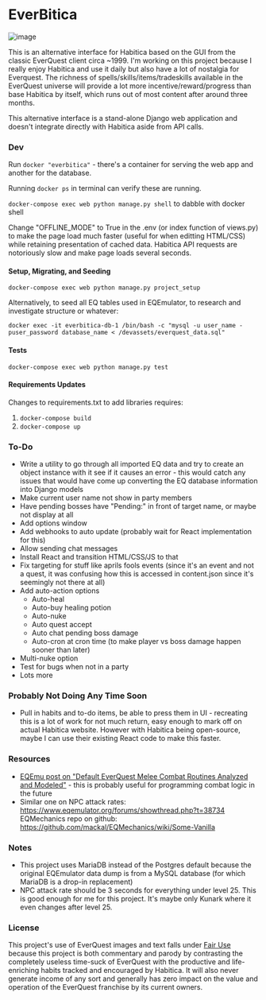 # EverBitica

![image](https://github.com/brynnb/everbitica/assets/1271817/d39130dc-a92e-4475-9db6-86e8d2e67aae)

This is an alternative interface for Habitica based on the GUI from the classic EverQuest client circa ~1999. I'm working on this project because I really enjoy Habitica and use it daily but also have a lot of nostalgia for Everquest. The richness of spells/skills/items/tradeskills available in the EverQuest universe will provide a lot more incentive/reward/progress than base Habitica by itself, which runs out of most content after around three months.

This alternative interface is a stand-alone Django web application and doesn't integrate directly with Habitica aside from API calls.

### Dev

Run `docker "everbitica"` - there's a container for serving the web app and another for the database.

Running `docker ps` in terminal can verify these are running.

`docker-compose exec web python manage.py shell` to dabble with docker shell

Change "OFFLINE_MODE" to True in the .env (or index function of views.py) to make the page load much faster (useful for when editting HTML/CSS) while retaining presentation of cached data. Habitica API requests are notoriously slow and make page loads several seconds.

#### Setup, Migrating, and Seeding

`docker-compose exec web python manage.py project_setup`

Alternatively, to seed all EQ tables used in EQEmulator, to research and investigate structure or whatever: 

`docker exec -it everbitica-db-1 /bin/bash -c "mysql -u user_name -puser_password database_name < /devassets/everquest_data.sql"`

#### Tests

`docker-compose exec web python manage.py test`

#### Requirements Updates

Changes to requirements.txt to add libraries requires:

1. `docker-compose build`
2. `docker-compose up`


### To-Do

- Write a utility to go through all imported EQ data and try to create an object instance with it see if it causes an error - this would catch any issues that would have come up converting the EQ database information into Django models
- Make current user name not show in party members
- Have pending bosses have "Pending:" in front of target name, or maybe not display at all
- Add options window
- Add webhooks to auto update (probably wait for React implementation for this)
- Allow sending chat messages
- Install React and transition HTML/CSS/JS to that
- Fix targeting for stuff like aprils fools events (since it's an event and not a quest, it was confusing how this is accessed in content.json since it's seemingly not there at all)
- Add auto-action options
  - Auto-heal
  - Auto-buy healing potion
  - Auto-nuke
  - Auto quest accept
  - Auto chat pending boss damage
  - Auto-cron at cron time (to make player vs boss damage happen sooner than later)
- Multi-nuke option
- Test for bugs when not in a party
- Lots more

### Probably Not Doing Any Time Soon
- Pull in habits and to-do items, be able to press them in UI - recreating this is a lot of work for not much return, easy enough to mark off on actual Habitica website. However with Habitica being open-source, maybe I can use their existing React code to make this faster.

### Resources

- [EQEmu post on "Default EverQuest Melee Combat Routines Analyzed and Modeled"](https://www.eqemulator.org/forums/showthread.php?t=40543) - this is probably useful for programming combat logic in the future
- Similar one on NPC attack rates: https://www.eqemulator.org/forums/showthread.php?t=38734
  EQMechanics repo on github: https://github.com/mackal/EQMechanics/wiki/Some-Vanilla

### Notes

- This project uses MariaDB instead of the Postgres default because the original EQEmulator data dump is from a MySQL database (for which MariaDB is a drop-in replacement)
- NPC attack rate should be 3 seconds for everything under level 25. This is good enough for me for this project. It's maybe only Kunark where it even changes after level 25.

### License

This project's use of EverQuest images and text falls under [Fair Use](https://en.wikipedia.org/wiki/Fair_use) because this project is both commentary and parody by contrasting the completely useless time-suck of EverQuest with the productive and life-enriching habits tracked and encouraged by Habitica. It will also never generate income of any sort and generally has zero impact on the value and operation of the EverQuest franchise by its current owners.